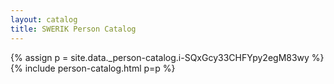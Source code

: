 ```yaml
---
layout: catalog
title: SWERIK Person Catalog
---
```

{% assign p = site.data._person-catalog.i-SQxGcy33CHFYpy2egM83wy %}
{% include person-catalog.html p=p %}

